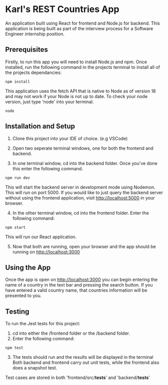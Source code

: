 # Karl's REST Countries App
An application built using React for frontend and Node.js for backend. This application is being built as part of the interview process for a Software Engineer internship position.

## Prerequisites
Firstly, to run this app you will need to install Node.js and npm.
Once installed, run the following command in the projects terminal to install all of the projects dependancies:
```
npm install
```
This application uses the fetch API that is native to Node as of version 18 and may not work if your Node is not up to date.
To check your node version, just type 'node' into your terminal.
```
node
```

## Installation and Setup
1. Clone this project into your IDE of choice. (e.g VSCode)

2. Open two seperate terminal windows, one for both the frontend and backend.

3. In one terminal window, cd into the backend folder. Once you've done this enter the following command.
```
npm run dev
```
This will start the backend server in development mode using Nodemon.
This will run on port 5000. If you would like to just query the backend server without using the frontend application, visit [http://localhost:5000](http://localhost:5000) in your browser.

4. In the other terminal window, cd into the frontend folder. Enter the following command:
```
npm start
```
This will run our React application.

5. Now that both are running, open your browser and the app should be running on [http://localhost:3000](http://localhost:3000)

## Using the App
Once the app is open on [http://localhost:3000](http://localhost:3000) you can begin entering the name of a country in the text bar and pressing the search button. If you have entered a valid country name, that countries information will be presented to you.

## Testing
To run the Jest tests for this project:
1. cd into either the /frontend folder or the /backend folder.
2. Enter the following command:
```
npm test
```
3. The tests should run and the results will be displayed in the terminal
Both backend and frontend carry out unit tests, while the frontend also does a snapshot test.

Test cases are stored in both 'frontend/src/__tests__' and 'backend/__tests__'